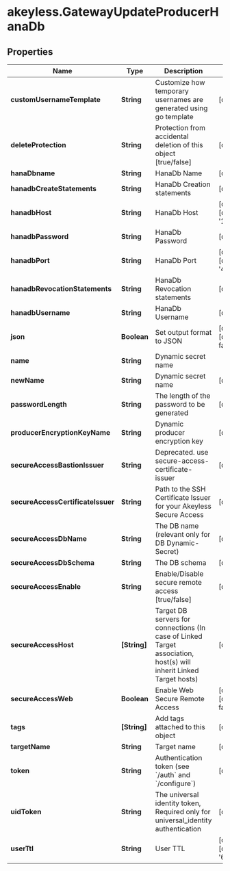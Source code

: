 # akeyless.GatewayUpdateProducerHanaDb

## Properties

Name | Type | Description | Notes
------------ | ------------- | ------------- | -------------
**customUsernameTemplate** | **String** | Customize how temporary usernames are generated using go template | [optional] 
**deleteProtection** | **String** | Protection from accidental deletion of this object [true/false] | [optional] 
**hanaDbname** | **String** | HanaDb Name | [optional] 
**hanadbCreateStatements** | **String** | HanaDb Creation statements | [optional] 
**hanadbHost** | **String** | HanaDb Host | [optional] [default to &#39;127.0.0.1&#39;]
**hanadbPassword** | **String** | HanaDb Password | [optional] 
**hanadbPort** | **String** | HanaDb Port | [optional] [default to &#39;443&#39;]
**hanadbRevocationStatements** | **String** | HanaDb Revocation statements | [optional] 
**hanadbUsername** | **String** | HanaDb Username | [optional] 
**json** | **Boolean** | Set output format to JSON | [optional] [default to false]
**name** | **String** | Dynamic secret name | 
**newName** | **String** | Dynamic secret name | [optional] 
**passwordLength** | **String** | The length of the password to be generated | [optional] 
**producerEncryptionKeyName** | **String** | Dynamic producer encryption key | [optional] 
**secureAccessBastionIssuer** | **String** | Deprecated. use secure-access-certificate-issuer | [optional] 
**secureAccessCertificateIssuer** | **String** | Path to the SSH Certificate Issuer for your Akeyless Secure Access | [optional] 
**secureAccessDbName** | **String** | The DB name (relevant only for DB Dynamic-Secret) | [optional] 
**secureAccessDbSchema** | **String** | The DB schema | [optional] 
**secureAccessEnable** | **String** | Enable/Disable secure remote access [true/false] | [optional] 
**secureAccessHost** | **[String]** | Target DB servers for connections (In case of Linked Target association, host(s) will inherit Linked Target hosts) | [optional] 
**secureAccessWeb** | **Boolean** | Enable Web Secure Remote Access | [optional] [default to false]
**tags** | **[String]** | Add tags attached to this object | [optional] 
**targetName** | **String** | Target name | [optional] 
**token** | **String** | Authentication token (see &#x60;/auth&#x60; and &#x60;/configure&#x60;) | [optional] 
**uidToken** | **String** | The universal identity token, Required only for universal_identity authentication | [optional] 
**userTtl** | **String** | User TTL | [optional] [default to &#39;60m&#39;]


